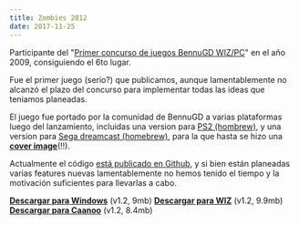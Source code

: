 ```yaml
---
title: Zombies 2012
date: 2017-11-25
---
```


Participante del "[Primer concurso de juegos BennuGD WIZ/PC](https://forum.bennugd.org/index.php/topic,893.0.html)" en el año 2009, consiguiendo el 6to lugar.

Fue el primer juego (serio?) que publicamos, aunque lamentablemente no alcanzó el plazo del concurso para implementar todas las ideas que teniamos planeadas.

El juego fue portado por la comunidad de BennuGD a varias plataformas luego del lanzamiento, incluidas una version para [PS2 (hombrew)](https://code.google.com/archive/p/bennugdplay2/downloads), y una version para [Sega dreamcast (homebrew)](http://www.theisozone.com/downloads/dreamcast/sd-isos/bennudc-zombies-2012-examples/), para la que hasta se hizo una [__cover image__](http://www.theisozone.com/covers/dreamcast/bennudc-zombies-2012-usa-front-dreamcast/)(!!).

Actualmente el código [está publicado en Github](https://github.com/TorresBaldi/zombies-2012), y si bien están planeadas varias features nuevas lamentablemente no hemos tenido el tiempo y la motivación suficientes para llevarlas a cabo.

[__Descargar para Windows__](http://files.torresbaldi.com/zombies2012-1.2-windows.zip) (v1.2, 9mb)
[__Descargar para WIZ__](http://files.torresbaldi.com/zombies2012-1.2-wiz.zip) (v1.2, 9.9mb)
[__Descargar para Caanoo__](http://files.torresbaldi.com/zombies2012-1.2-caanoo.zip) (v1.2, 8.4mb)

